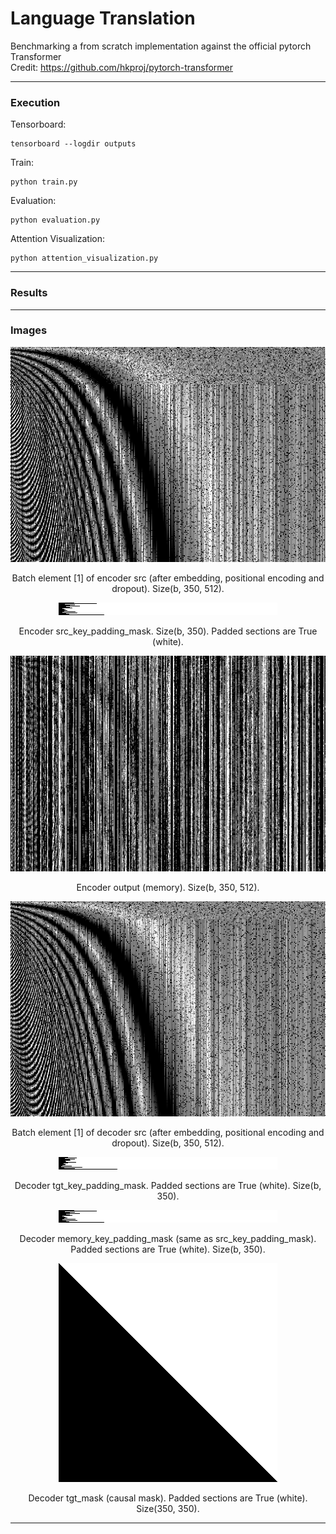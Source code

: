 # Language Translation
Benchmarking a from scratch implementation against the official pytorch Transformer  
Credit: https://github.com/hkproj/pytorch-transformer

---

### Execution
Tensorboard:
```
tensorboard --logdir outputs
```

Train:
```
python train.py
```

Evaluation:
```
python evaluation.py
```

Attention Visualization:
```
python attention_visualization.py
```

---

### Results

---

### Images

<p align="center">
  <img src="assets/src_1_350_512.png" alt="Centered Image">
</p>
<p align="center">
  Batch element [1] of encoder src (after embedding, positional encoding and dropout). Size(b, 350, 512).
</p>

<p align="center">
  <img src="assets/src_mask_20_350.png" alt="Centered Image">
</p>
<p align="center">
  Encoder src_key_padding_mask. Size(b, 350). Padded sections are True (white).
</p>

<p align="center">
  <img src="assets/memory_1_350_512.png" alt="Centered Image">
</p>
<p align="center">
  Encoder output (memory). Size(b, 350, 512).
</p>

<p align="center">
  <img src="assets/tgt_1_350_512.png" alt="Centered Image">
</p>
<p align="center">
  Batch element [1] of decoder src (after embedding, positional encoding and dropout). Size(b, 350, 512).
</p>

<p align="center">
  <img src="assets/tgt_mask_20_350.png" alt="Centered Image">
</p>
<p align="center">
  Decoder tgt_key_padding_mask. Padded sections are True (white). Size(b, 350).
</p>

<p align="center">
  <img src="assets/src_mask_20_350.png" alt="Centered Image">
</p>
<p align="center">
  Decoder memory_key_padding_mask (same as src_key_padding_mask). Padded sections are True (white). Size(b, 350).
</p>

<p align="center">
  <img src="assets/tgt_mask_350_350.png" alt="Centered Image">
</p>
<p align="center">
  Decoder tgt_mask (causal mask). Padded sections are True (white). Size(350, 350).
</p>

---


